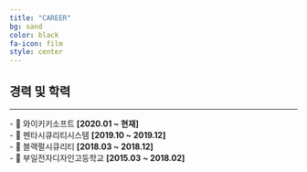 ```yaml
---
title: "CAREER"
bg: sand
color: black
fa-icon: film
style: center
---
```


## __경력 및 학력__

------

<p>
- 🏢 와이키키소프트 <strong>[2020.01 ~ 현재]</strong>
<br>
- 🏢 펜타시큐리티시스템 <strong>[2019.10 ~ 2019.12]</strong>
<br>
- 🏢 블랙펄시큐리티 <strong>[2018.03 ~ 2018.12]</strong>
<br>
- 🏫 부일전자디자인고등학교 <strong>[2015.03 ~ 2018.02]</strong>
<br>
</p>
